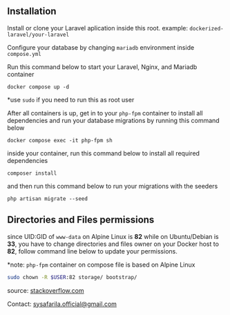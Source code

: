 ## Installation

Install or clone your Laravel aplication inside this root. example: `dockerized-laravel/your-laravel`

Configure your database by changing `mariadb` environment inside `compose.yml`

Run this command below to start your Laravel, Nginx, and Mariadb container

```shell
docker compose up -d
```

\*use `sudo` if you need to run this as root user

After all containers is up, get in to your `php-fpm` container to install all dependencies and run your database migrations by running this command below

```shell
docker compose exec -it php-fpm sh
```

inside your container, run this command below to install all required dependencies

```shell
composer install
```

and then run this command below to run your migrations with the seeders

```shell
php artisan migrate --seed
```

## Directories and Files permissions

since UID:GID of `www-data` on Alpine Linux is **82** while on Ubuntu/Debian is **33**, you have to change directories and files owner on your Docker host to **82**, follow command line below to update your permissions.

\*note: `php-fpm` container on compose file is based on Alpine Linux

```bash
sudo chown -R $USER:82 storage/ bootstrap/
```

source: [stackoverflow.com](https://stackoverflow.com/questions/66507234/docker-volume-mount-and-permissions-www-data-on-host-33-becomes-xfs-33-in-a)

Contact: sysafarila.official@gmail.com
